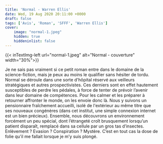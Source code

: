```yaml
---
title: 'Normal - Warren Ellis'
date: Wed, 19 Aug 2020 20:11:00 +0000
draft: false
tags: ['Avis', 'Roman', 'SFFF', 'Warren Ellis']
cover: 
    image: "normal-1.jpeg"
    hidden: true
    hiddeninlist: false
---
```


{{< inTextImg-left url="normal-1.jpeg" alt="Normal - couverture" width="30%">}} 

Je ne sais pas vraiment si ce petit roman entre dans le domaine de la science-fiction, mais je peux au moins le qualifier sans hésiter de tordu. Normal se déroule dans une sorte d'hôpital réservé aux veilleurs stratégiques et autres prospectivistes. Ces derniers sont en effet hautement susceptibles de perdre les pédales, à force de tenter de prévoir l’avenir dans leur domaine de compétences. Pour les calmer et les préparer à retourner affronter le monde, on les envoie donc là. Nous y suivons un pensionnaire fraîchement accueilli, isolé de l'extérieur au même titre que ses nouveaux congénères (dans cet institut, une simple connexion internet est un bien précieux). Ensemble, nous découvrons un environnement forcément un peu spécial, dont l’étrangeté croît brusquement lorsqu’un patient disparaît, remplacé dans sa cellule par un gros tas d’insectes. Enlèvement ? Evasion ? Conspiration ? Mystère. C’est en tout cas la dose de folie qu’il me fallait lorsque je m’y suis plongé.